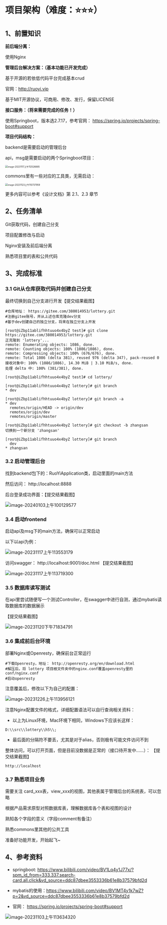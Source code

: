 # 项目架构（难度：⭐️⭐️⭐️）

## 1、前置知识

**前后端分离：**

使用Nginx



**管理后台解决方案：（基本功能已开发完成）**

基于开源的若依低代码平台完成基本crud

官网：http://ruoyi.vip

基于MIT开源协议，可商用、修改、发行，保留LICENSE



**接口服务：（将来需要完成的任务！）**

使用Springboot，版本选2.7.17，参考官网： https://spring.io/projects/spring-boot#support



**项目代码结构：**

backend是需要启动的管理后台

api，msg是需要启动的两个Springboot项目：

<img src="assets/image-20231117%E4%B8%8A%E5%8D%88112526885.png" alt="image-20231117上午112526885" style="zoom:50%;" />



commons里有一些对应的工具类，无需启动：

<img src="assets/image-20231123%E4%B8%8A%E5%8D%88110737959.png" alt="image-20231123上午110737959" style="zoom:50%;" />



更多内容可以参考《设计文档》第 2.1、2.3 章节



## 2、任务清单

Git获取代码，创建自己分支

项目配置修改与启动

Nginx安装及前后端分离

熟悉项目里的表和公共代码



## 3、完成标准

### 3.1 Git从仓库获取代码并创建自己分支

最终切换到自己分支进行开发【提交结果截图】

```shell
#仓库地址： https://gitee.com/380014953/lottery.git
#注册gitee账号，并从上述仓库克隆dev分支
#基于dev创建自己的独立分支，将来在独立分支上开发

[root@iZbp11ablifhhtuuo4x4byZ test]# git clone https://gitee.com/380014953/lottery.git
正克隆到 'lottery'...
remote: Enumerating objects: 1086, done.
remote: Counting objects: 100% (1086/1086), done.
remote: Compressing objects: 100% (676/676), done.
remote: Total 1086 (delta 381), reused 976 (delta 347), pack-reused 0
接收对象中: 100% (1086/1086), 14.30 MiB | 3.10 MiB/s, done.
处理 delta 中: 100% (381/381), done.

[root@iZbp11ablifhhtuuo4x4byZ test]# cd lottery/

[root@iZbp11ablifhhtuuo4x4byZ lottery]# git branch
* dev

[root@iZbp11ablifhhtuuo4x4byZ lottery]# git branch -a
* dev
  remotes/origin/HEAD -> origin/dev
  remotes/origin/dev
  remotes/origin/master

[root@iZbp11ablifhhtuuo4x4byZ lottery]# git checkout -b zhangsan
切换到一个新分支 'zhangsan'

[root@iZbp11ablifhhtuuo4x4byZ lottery]# git branch
  dev
* zhangsan
```





### 3.2 启动管理后台

找到backend包下的：RuoYiApplication类，启动里面的main方法

然后访问： http://localhost:8888    

后台登录成功界面：【提交结果截图】

![image-20240103上午100129577](pic//image-20240103%E4%B8%8A%E5%8D%88100129577.png)



### 3.4 启动frontend

启动api及msg下的main方法，确保可以正常启动

以下以api为例：

![image-20231117上午113553179](assets/image-20231117%E4%B8%8A%E5%8D%88113553179.png)

访问swagger： http://localhost:9001/doc.html   【提交结果截图】

![image-20231117上午113719300](assets/image-20231117%E4%B8%8A%E5%8D%88113719300.png)



### 3.5 数据库读写测试

在api里尝试随便写一个测试Controller，在swagger中进行自测，通过mybatis读取数据库的数据展示

【提交结果截图】

![image-20231120下午71834791](assets/image-20231120%E4%B8%8B%E5%8D%8871834791.png)



### 3.6 集成前后台环境

部署Nginx或Openresty，确保前台正常运行

```
#下载Openresty，地址： http://openresty.org/en/download.html
#解压后，将 lottery 项目根文件夹中的nginx.conf覆盖openresty里的 conf/nginx.conf
#启动openresty
```

注意覆盖后，修改以下为自己的配置：

![image-20231226上午113956121](pic//image-20231226%E4%B8%8A%E5%8D%88113956121.png)



注意Nginx配置文件的格式，详细配置语法可以自行查询相关资料：

- 以上为Linux环境，Mac环境下相同，Windows下应该长这样：

```
D:\\src\\lottery\\h5\\;
```

- 最后面的分隔符不要丢，尤其是对于alias，否则极有可能文件访问不到



整体访问，可以打开页面，但是目前没数据是正常的（接口待开发中……）：  【提交结果截图】

```
http://localhost
```



### 3.7 熟悉项目业务

需要关注 card_xxx表，view_xxx的视图，其他表属于管理后台的系统表，可以忽略

根据产品需求原型对照数据库表，理解数据库各个表和视图的设计

熟知各个字段的意义（字段comment有备注）

熟悉commons里其他的公共工具

准备好功能开发，开始起飞~



## 4、参考资料

- springboot: https://www.bilibili.com/video/BV1Lq4y1J77x/?spm_id_from=333.337.search-card.all.click&vd_source=ddc87dbee3553336b61e8b37579bfd2d
- mybatis的使用：https://www.bilibili.com/video/BV1MT4y1k7wZ?p=2&vd_source=ddc87dbee3553336b61e8b37579bfd2d

- 官网： https://spring.io/projects/spring-boot#support



![image-20231103上午113634320](assets/image-20231103%E4%B8%8A%E5%8D%88113634320.png)



